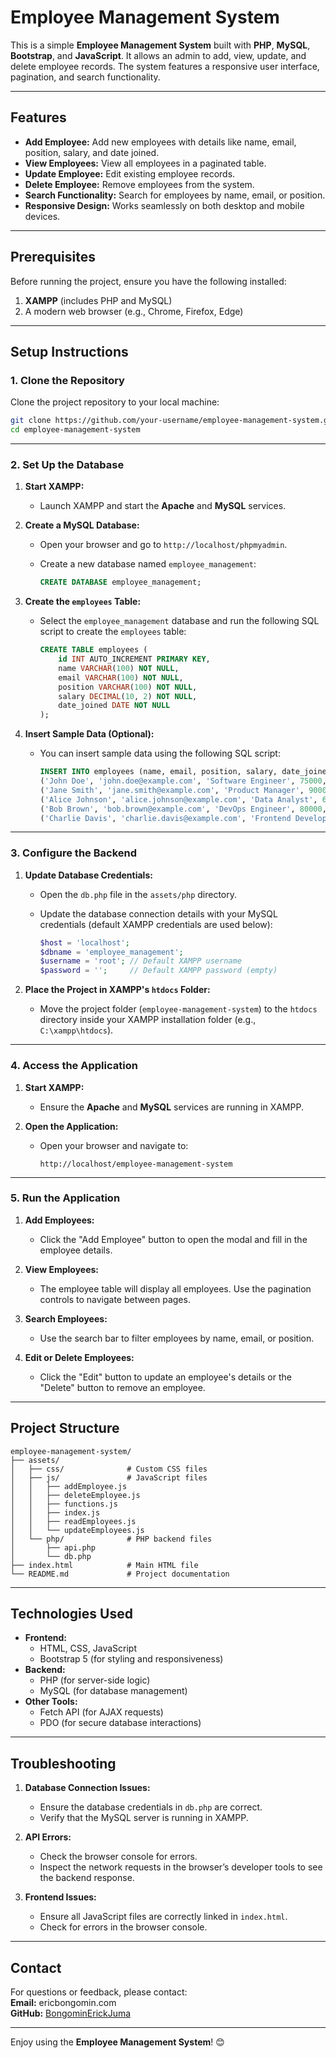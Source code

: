 # Employee Management System

This is a simple **Employee Management System** built with **PHP**, **MySQL**, **Bootstrap**, and **JavaScript**. It allows an admin to add, view, update, and delete employee records. The system features a responsive user interface, pagination, and search functionality.

---

## Features

- **Add Employee:** Add new employees with details like name, email, position, salary, and date joined.
- **View Employees:** View all employees in a paginated table.
- **Update Employee:** Edit existing employee records.
- **Delete Employee:** Remove employees from the system.
- **Search Functionality:** Search for employees by name, email, or position.
- **Responsive Design:** Works seamlessly on both desktop and mobile devices.

---

## Prerequisites

Before running the project, ensure you have the following installed:

1. **XAMPP** (includes PHP and MySQL)
2. A modern web browser (e.g., Chrome, Firefox, Edge)

---

## Setup Instructions

### 1. Clone the Repository

Clone the project repository to your local machine:

```bash
git clone https://github.com/your-username/employee-management-system.git
cd employee-management-system
```

---

### 2. Set Up the Database

1. **Start XAMPP:**

   - Launch XAMPP and start the **Apache** and **MySQL** services.

2. **Create a MySQL Database:**

   - Open your browser and go to `http://localhost/phpmyadmin`.
   - Create a new database named `employee_management`:

     ```sql
     CREATE DATABASE employee_management;
     ```

3. **Create the `employees` Table:**

   - Select the `employee_management` database and run the following SQL script to create the `employees` table:

     ```sql
     CREATE TABLE employees (
         id INT AUTO_INCREMENT PRIMARY KEY,
         name VARCHAR(100) NOT NULL,
         email VARCHAR(100) NOT NULL,
         position VARCHAR(100) NOT NULL,
         salary DECIMAL(10, 2) NOT NULL,
         date_joined DATE NOT NULL
     );
     ```

4. **Insert Sample Data (Optional):**

   - You can insert sample data using the following SQL script:

     ```sql
     INSERT INTO employees (name, email, position, salary, date_joined) VALUES
     ('John Doe', 'john.doe@example.com', 'Software Engineer', 75000, '2023-01-15'),
     ('Jane Smith', 'jane.smith@example.com', 'Product Manager', 90000, '2023-02-10'),
     ('Alice Johnson', 'alice.johnson@example.com', 'Data Analyst', 65000, '2023-03-05'),
     ('Bob Brown', 'bob.brown@example.com', 'DevOps Engineer', 80000, '2023-04-20'),
     ('Charlie Davis', 'charlie.davis@example.com', 'Frontend Developer', 70000, '2023-05-12');
     ```

---

### 3. Configure the Backend

1. **Update Database Credentials:**

   - Open the `db.php` file in the `assets/php` directory.
   - Update the database connection details with your MySQL credentials (default XAMPP credentials are used below):

     ```php
     $host = 'localhost';
     $dbname = 'employee_management';
     $username = 'root'; // Default XAMPP username
     $password = '';     // Default XAMPP password (empty)
     ```

2. **Place the Project in XAMPP's `htdocs` Folder:**
   - Move the project folder (`employee-management-system`) to the `htdocs` directory inside your XAMPP installation folder (e.g., `C:\xampp\htdocs`).

---

### 4. Access the Application

1. **Start XAMPP:**

   - Ensure the **Apache** and **MySQL** services are running in XAMPP.

2. **Open the Application:**

   - Open your browser and navigate to:

     ```
     http://localhost/employee-management-system
     ```

---

### 5. Run the Application

1. **Add Employees:**

   - Click the "Add Employee" button to open the modal and fill in the employee details.

2. **View Employees:**

   - The employee table will display all employees. Use the pagination controls to navigate between pages.

3. **Search Employees:**

   - Use the search bar to filter employees by name, email, or position.

4. **Edit or Delete Employees:**
   - Click the "Edit" button to update an employee's details or the "Delete" button to remove an employee.

---

## Project Structure

```
employee-management-system/
├── assets/
│   ├── css/              # Custom CSS files
│   ├── js/               # JavaScript files
│   │   ├── addEmployee.js
│   │   ├── deleteEmployee.js
│   │   ├── functions.js
│   │   ├── index.js
│   │   ├── readEmployees.js
│   │   └── updateEmployees.js
│   └── php/              # PHP backend files
│       ├── api.php
│       └── db.php
├── index.html            # Main HTML file
└── README.md             # Project documentation
```

---

## Technologies Used

- **Frontend:**
  - HTML, CSS, JavaScript
  - Bootstrap 5 (for styling and responsiveness)
- **Backend:**
  - PHP (for server-side logic)
  - MySQL (for database management)
- **Other Tools:**
  - Fetch API (for AJAX requests)
  - PDO (for secure database interactions)

---

## Troubleshooting

1. **Database Connection Issues:**

   - Ensure the database credentials in `db.php` are correct.
   - Verify that the MySQL server is running in XAMPP.

2. **API Errors:**

   - Check the browser console for errors.
   - Inspect the network requests in the browser’s developer tools to see the backend response.

3. **Frontend Issues:**
   - Ensure all JavaScript files are correctly linked in `index.html`.
   - Check for errors in the browser console.

---

## Contact

For questions or feedback, please contact:  
**Email:** ericbongomin.com  
**GitHub:** [BongominErickJuma](https://github.com/BongominErickJuma)

---

Enjoy using the **Employee Management System**! 😊
